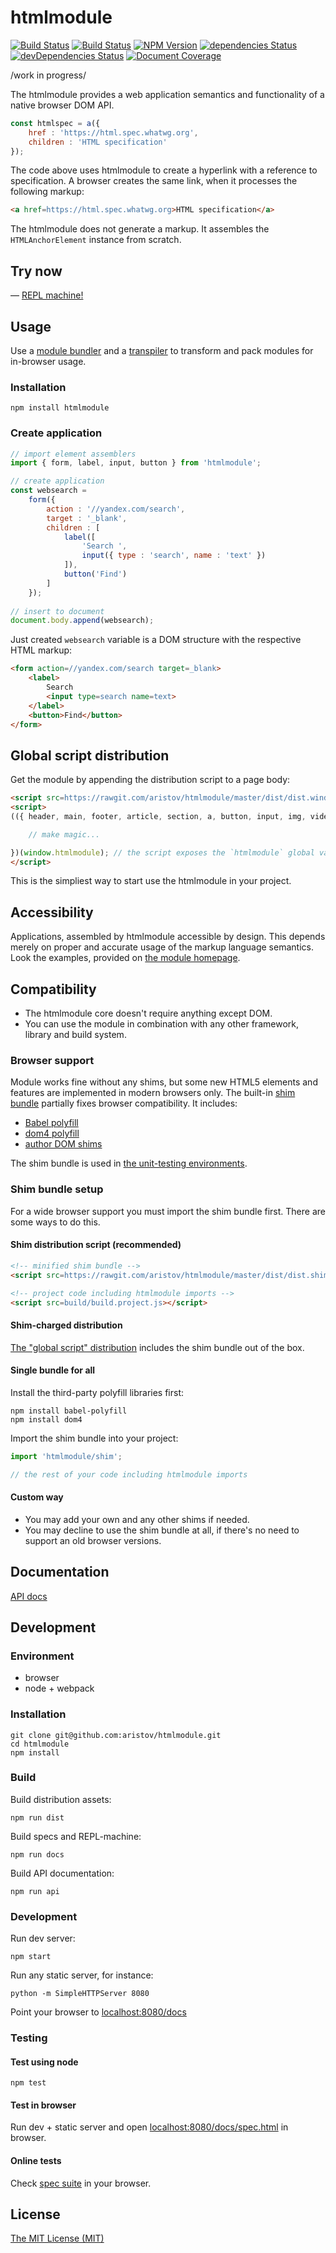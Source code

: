 # htmlmodule

[![Build Status](https://travis-ci.org/aristov/htmlmodule.svg?branch=master)](https://travis-ci.org/aristov/htmlmodule)
[![Build Status](https://saucelabs.com/buildstatus/aristov7)](https://saucelabs.com/beta/builds/44b58f67a1704937b76d4bb53241e970)
[![NPM Version](https://img.shields.io/npm/v/htmlmodule.svg?maxAge=2592000)](https://www.npmjs.com/package/htmlmodule)
[![dependencies Status](https://david-dm.org/aristov/htmlmodule/status.svg)](https://david-dm.org/aristov/htmlmodule)
[![devDependencies Status](https://david-dm.org/aristov/htmlmodule/dev-status.svg)](https://david-dm.org/aristov/htmlmodule?type=dev)
[![Document Coverage](https://aristov.github.io/htmlmodule/api/badge.svg)](https://aristov.github.io/htmlmodule/api/)

/work in progress/

The htmlmodule provides a web application semantics and functionality of a native browser DOM API.

```js
const htmlspec = a({ 
    href : 'https://html.spec.whatwg.org', 
    children : 'HTML specification' 
});
```

The code above uses htmlmodule to create a hyperlink with a reference to specification.
A browser creates the same link, when it processes the following markup:

```html
<a href=https://html.spec.whatwg.org>HTML specification</a>
```

The htmlmodule does not generate a markup. It assembles the `HTMLAnchorElement` instance from scratch.

## Try now

— <a href="//aristov.github.io/htmlmodule/" title="read-eval-print-loop">REPL machine!</a>

## Usage

Use a [module bundler](http://webpack.github.io/) and a [transpiler](http://babeljs.io) to transform and pack modules for in-browser usage.

### Installation

```
npm install htmlmodule
```

### Create application

```js
// import element assemblers
import { form, label, input, button } from 'htmlmodule';

// create application
const websearch = 
    form({
        action : '//yandex.com/search',
        target : '_blank',
        children : [
            label([
                'Search ',
                input({ type : 'search', name : 'text' })
            ]),
            button('Find')
        ]
    });
    
// insert to document
document.body.append(websearch);
```

Just created `websearch` variable is a DOM structure with the respective HTML markup:

```html
<form action=//yandex.com/search target=_blank>
    <label>
        Search 
        <input type=search name=text>
    </label>
    <button>Find</button>
</form>
```

## Global script distribution

Get the module by appending the distribution script to a page body:

```html
<script src=https://rawgit.com/aristov/htmlmodule/master/dist/dist.window.htmlmodule.min.js></script>
<script>
(({ header, main, footer, article, section, a, button, input, img, video, canvas, data, ... }) => {

    // make magic...

})(window.htmlmodule); // the script exposes the `htmlmodule` global variable to the `window` object
</script> 
```

This is the simpliest way to start use the htmlmodule in your project.

## Accessibility

Applications, assembled by htmlmodule accessible by design.
This depends merely on proper and accurate usage of the markup language semantics.
Look the examples, provided on [the module homepage](https://aristov.github.io/htmlmodule).

## Compatibility

- The htmlmodule core doesn't require anything except DOM.
- You can use the module in combination with any other framework, library and build system.

### Browser support

Module works fine without any shims, but some new HTML5 elements and features are implemented in modern browsers only.
The built-in [shim bundle](/shim/index.js) partially fixes browser compatibility. It includes:

- [Babel polyfill](http://babeljs.io/docs/usage/polyfill/)
- [dom4 polyfill](https://www.npmjs.com/package/dom4)
- [author DOM shims](/shim)

The shim bundle is used in [the unit-testing environments](#testing).

### Shim bundle setup

For a wide browser support you must import the shim bundle first.
There are some ways to do this.

#### Shim distribution script (recommended)

```html
<!-- minified shim bundle -->
<script src=https://rawgit.com/aristov/htmlmodule/master/dist/dist.shim.min.js></script>

<!-- project code including htmlmodule imports -->
<script src=build/build.project.js></script>
```

#### Shim-charged distribution 

[The "global script" distribution](#global-script-distribution) includes the shim bundle out of the box.

#### Single bundle for all

Install the third-party polyfill libraries first:

```
npm install babel-polyfill
npm install dom4
```

Import the shim bundle into your project:

```js
import 'htmlmodule/shim';

// the rest of your code including htmlmodule imports
```

#### Custom way

- You may add your own and any other shims if needed.
- You may decline to use the shim bundle at all, if there's no need to support an old browser versions.

## Documentation

[API docs](//aristov.github.io/htmlmodule/api)

## Development

### Environment

- browser
- node + webpack

### Installation

```
git clone git@github.com:aristov/htmlmodule.git
cd htmlmodule
npm install
```

### Build

Build distribution assets:

```
npm run dist
```

Build specs and REPL-machine:

```
npm run docs
```

Build API documentation:

```
npm run api
```

### Development

Run dev server: 

```
npm start
```

Run any static server, for instance:
 
```
python -m SimpleHTTPServer 8080
```

Point your browser to [localhost:8080/docs](http://localhost:8080/docs)

### Testing

#### Test using node

```
npm test
```

#### Test in browser

Run dev + static server and open [localhost:8080/docs/spec.html](http://localhost:8080/docs/spec.html) in browser.

#### Online tests

Check [spec suite](//aristov.github.io/htmlmodule/spec.html) in your browser.

## License

[The MIT License (MIT)](https://raw.githubusercontent.com/aristov/htmlmodule/master/LICENSE)
